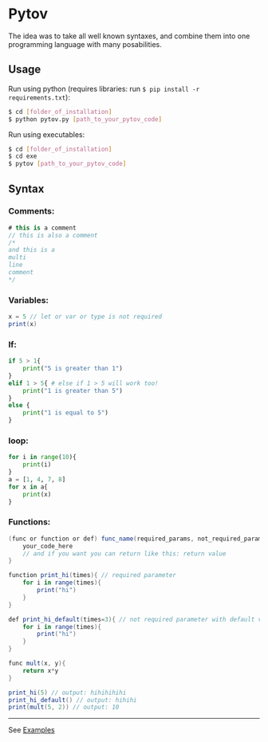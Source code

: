 # Pytov
The idea was to take all well known syntaxes, and combine them into one programming language with many posabilities.

## Usage

Run using python (requires libraries: run `$ pip install -r requirements.txt`):
```sh
$ cd [folder_of_installation]
$ python pytov.py [path_to_your_pytov_code]
```
Run using executables:
```sh
$ cd [folder_of_installation]
$ cd exe
$ pytov [path_to_your_pytov_code]
```

## Syntax

### Comments:
```cs
# this is a comment
// this is also a comment
/*
and this is a
multi
line
comment
*/
```

### Variables:
```cs
x = 5 // let or var or type is not required
print(x)
```

### If:
```python
if 5 > 1{
    print("5 is greater than 1")
}
elif 1 > 5{ # else if 1 > 5 will work too!
    print("1 is greater than 5")
}
else {
    print("1 is equal to 5")
}
```

### loop:
```python
for i in range(10){
    print(i)
}
a = [1, 4, 7, 8]
for x in a{
    print(x)
}
```

### Functions:
```cs
(func or function or def) func_name(required_params, not_required_params){
    your_code_here
    // and if you want you can return like this: return value
}
```

```cs
function print_hi(times){ // required parameter
    for i in range(times){
        print("hi")
    }
}

def print_hi_default(times=3){ // not required parameter with default value of 3
    for i in range(times){
        print("hi")
    }
}

func mult(x, y){
    return x*y
}

print_hi(5) // output: hihihihihi
print_hi_default() // output: hihihi
print(mult(5, 2)) // output: 10
```

---
See [Examples](https://github.com/Yuvix25/Pytov/tree/main/Examples)